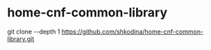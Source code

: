 # home-cnf-common-library
git clone --depth 1 https://github.com/shkodina/home-cnf-common-library.git